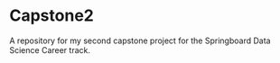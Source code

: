 # Capstone2
A repository for my second capstone project for the Springboard Data Science Career track.
